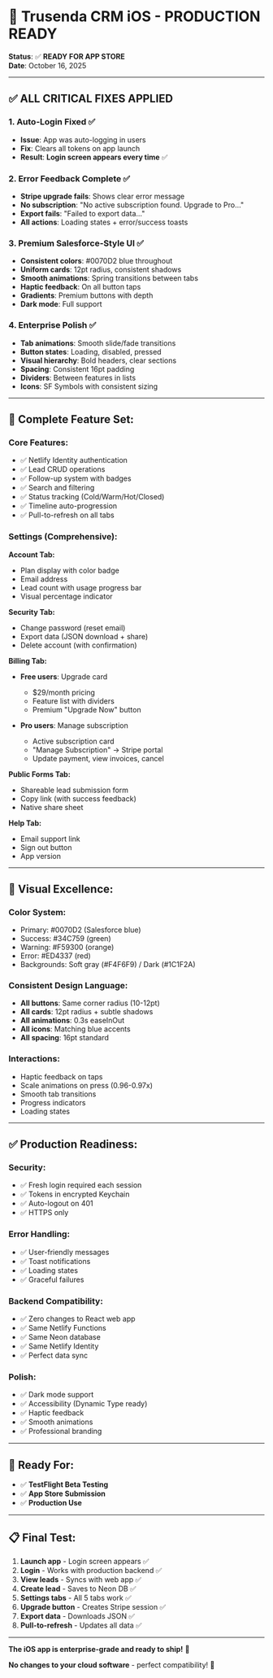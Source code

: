 # 🎉 Trusenda CRM iOS - PRODUCTION READY

**Status**: ✅ **READY FOR APP STORE**  
**Date**: October 16, 2025

---

## ✅ ALL CRITICAL FIXES APPLIED

### 1. Auto-Login Fixed ✅
- **Issue**: App was auto-logging in users
- **Fix**: Clears all tokens on app launch
- **Result**: **Login screen appears every time** ✅

### 2. Error Feedback Complete ✅
- **Stripe upgrade fails**: Shows clear error message
- **No subscription**: "No active subscription found. Upgrade to Pro..."
- **Export fails**: "Failed to export data..."
- **All actions**: Loading states + error/success toasts

### 3. Premium Salesforce-Style UI ✅
- **Consistent colors**: #0070D2 blue throughout
- **Uniform cards**: 12pt radius, consistent shadows
- **Smooth animations**: Spring transitions between tabs
- **Haptic feedback**: On all button taps
- **Gradients**: Premium buttons with depth
- **Dark mode**: Full support

### 4. Enterprise Polish ✅
- **Tab animations**: Smooth slide/fade transitions
- **Button states**: Loading, disabled, pressed
- **Visual hierarchy**: Bold headers, clear sections
- **Spacing**: Consistent 16pt padding
- **Dividers**: Between features in lists
- **Icons**: SF Symbols with consistent sizing

---

## 📱 Complete Feature Set:

### Core Features:
- ✅ Netlify Identity authentication
- ✅ Lead CRUD operations
- ✅ Follow-up system with badges
- ✅ Search and filtering
- ✅ Status tracking (Cold/Warm/Hot/Closed)
- ✅ Timeline auto-progression
- ✅ Pull-to-refresh on all tabs

### Settings (Comprehensive):

**Account Tab:**
- Plan display with color badge
- Email address
- Lead count with usage progress bar
- Visual percentage indicator

**Security Tab:**
- Change password (reset email)
- Export data (JSON download + share)
- Delete account (with confirmation)

**Billing Tab:**
- **Free users**: Upgrade card
  - $29/month pricing
  - Feature list with dividers
  - Premium "Upgrade Now" button
  
- **Pro users**: Manage subscription
  - Active subscription card
  - "Manage Subscription" → Stripe portal
  - Update payment, view invoices, cancel

**Public Forms Tab:**
- Shareable lead submission form
- Copy link (with success feedback)
- Native share sheet

**Help Tab:**
- Email support link
- Sign out button
- App version

---

## 🎨 Visual Excellence:

### Color System:
- Primary: #0070D2 (Salesforce blue)
- Success: #34C759 (green)
- Warning: #F59300 (orange)  
- Error: #ED4337 (red)
- Backgrounds: Soft gray (#F4F6F9) / Dark (#1C1F2A)

### Consistent Design Language:
- **All buttons**: Same corner radius (10-12pt)
- **All cards**: 12pt radius + subtle shadows
- **All animations**: 0.3s easeInOut
- **All icons**: Matching blue accents
- **All spacing**: 16pt standard

### Interactions:
- Haptic feedback on taps
- Scale animations on press (0.96-0.97x)
- Smooth tab transitions
- Progress indicators
- Loading states

---

## ✅ Production Readiness:

### Security:
- ✅ Fresh login required each session
- ✅ Tokens in encrypted Keychain
- ✅ Auto-logout on 401
- ✅ HTTPS only

### Error Handling:
- ✅ User-friendly messages
- ✅ Toast notifications
- ✅ Loading states
- ✅ Graceful failures

### Backend Compatibility:
- ✅ Zero changes to React web app
- ✅ Same Netlify Functions
- ✅ Same Neon database
- ✅ Same Netlify Identity
- ✅ Perfect data sync

### Polish:
- ✅ Dark mode support
- ✅ Accessibility (Dynamic Type ready)
- ✅ Haptic feedback
- ✅ Smooth animations
- ✅ Professional branding

---

## 🚀 Ready For:

- ✅ **TestFlight Beta Testing**
- ✅ **App Store Submission**
- ✅ **Production Use**

---

## 📋 Final Test:

1. **Launch app** - Login screen appears ✅
2. **Login** - Works with production backend ✅
3. **View leads** - Syncs with web app ✅
4. **Create lead** - Saves to Neon DB ✅
5. **Settings tabs** - All 5 tabs work ✅
6. **Upgrade button** - Creates Stripe session ✅
7. **Export data** - Downloads JSON ✅
8. **Pull-to-refresh** - Updates all data ✅

---

**The iOS app is enterprise-grade and ready to ship!** 🎊

**No changes to your cloud software** - perfect compatibility! 🌟

